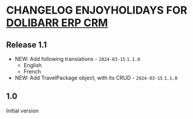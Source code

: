 # CHANGELOG ENJOYHOLIDAYS FOR [DOLIBARR ERP CRM](https://www.dolibarr.org)

## Release 1.1

- NEW: Add following translations - ```2024-03-15``` ```1.1.0```
    - English
    - French
- NEW: Add TravelPackage object, with its CRUD - ```2024-03-15``` ```1.1.0``` 

 
## 1.0

Initial version
